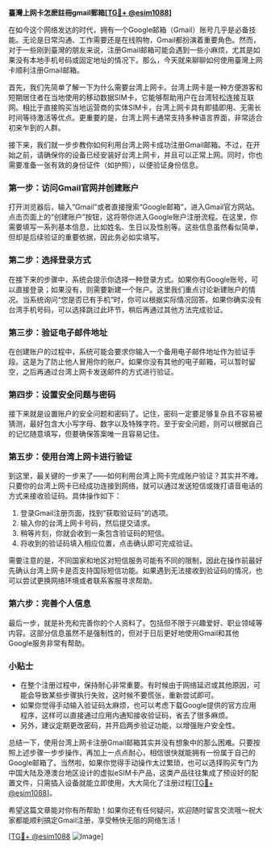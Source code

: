 **臺灣上网卡怎麽註冊gmail郵箱[[TG💪+ @esim1088](https://t.me/s/esim1088)]**

在如今这个网络发达的时代，拥有一个Google邮箱（Gmail）账号几乎是必备技能。无论是日常沟通、工作需要还是在线购物，Gmail都扮演着重要角色。然而，对于一些刚到臺灣的朋友来说，注册Gmail邮箱可能会遇到一些小麻烦，尤其是如果没有本地手机号码或固定地址的情况下。那么，今天就来聊聊如何使用臺灣上网卡顺利注册Gmail邮箱。

首先，我们先简单了解一下为什么需要台湾上网卡。台湾上网卡是一种方便游客和短期居住者在当地使用的移动数据SIM卡，它能够帮助用户在台湾轻松连接互联网。相比于直接购买当地运营商的实体SIM卡，台湾上网卡具有即插即用、无需长时间等待激活等优点。更重要的是，台湾上网卡通常支持多种语言界面，非常适合初来乍到的人群。

接下来，我们就一步步教你如何利用台湾上网卡成功注册Gmail邮箱。不过，在开始之前，请确保你的设备已经安装好台湾上网卡，并且可以正常上网。同时，你也需要准备一张有效的身份证件（如护照），以便验证身份信息。

### 第一步：访问Gmail官网并创建账户

打开浏览器后，输入“Gmail”或者直接搜索“Google邮箱”，进入Gmail官方网站。点击页面上的“创建账户”按钮，这将带你进入Google账户注册流程。在这里，你需要填写一系列基本信息，比如姓名、生日以及性别等。这些信息虽然看似简单，但却是后续验证的重要依据，因此务必如实填写。

### 第二步：选择登录方式

在接下来的步骤中，系统会提示你选择一种登录方式。如果你有Google账号，可以直接登录；如果没有，则需要新建一个账户。这里我们重点讨论新建账户的情况。当系统询问“您是否已有手机”时，你可以根据实际情况回答。如果你确实没有台湾手机号码，可以选择跳过此环节，稍后再通过其他方法完成验证。

### 第三步：验证电子邮件地址

在创建账户的过程中，系统可能会要求你输入一个备用电子邮件地址作为验证手段。这是为了防止他人冒用你的账户。如果你没有其他的电子邮箱，可以暂时留空，之后再通过台湾上网卡发送邮件的方式进行验证。

### 第四步：设置安全问题与密码

接下来就是设置账户的安全问题和密码了。记住，密码一定要足够复杂且不容易被猜测，最好包含大小写字母、数字以及特殊字符。至于安全问题，则可以根据自己的记忆随意填写，但要确保答案唯一且容易记住。

### 第五步：使用台湾上网卡进行验证

到这里，最关键的一步来了——如何利用台湾上网卡完成账户验证？其实并不难。只要你的台湾上网卡已经成功连接到网络，就可以通过发送短信或拨打语音电话的方式来接收验证码。具体操作如下：

1. 登录Gmail注册页面，找到“获取验证码”的选项。
2. 输入你的台湾上网卡号码，然后提交请求。
3. 稍等片刻，你就会收到一条包含验证码的短信。
4. 将收到的验证码填入相应位置，点击确认即可完成验证。

需要注意的是，不同国家和地区对短信服务可能有不同的限制，因此在操作前最好先确认台湾上网卡是否支持国际短信功能。如果遇到无法接收到验证码的情况，也可以尝试更换网络环境或者联系客服寻求帮助。

### 第六步：完善个人信息

最后一步，就是补充和完善你的个人资料了。包括但不限于兴趣爱好、职业领域等内容。这部分信息虽然不是强制性的，但对于日后更好地使用Gmail和其他Google服务非常有帮助。

### 小贴士

- 在整个注册过程中，保持耐心非常重要。有时候由于网络延迟或其他原因，可能会导致某些步骤执行失败，这时候不要慌张，重新尝试即可。
- 如果你觉得手动输入验证码太麻烦，也可以考虑下载Google提供的官方应用程序，这样可以直接通过应用内通知接收验证码，省去了很多麻烦。
- 另外，建议定期更改密码，并开启两步验证功能，以增强账户安全性。

总结一下，使用台湾上网卡注册Gmail邮箱其实并没有想象中的那么困难。只要按照上述步骤一步步操作，再加上一点点耐心，相信很快就能拥有一份属于自己的Google邮箱了。当然啦，如果你觉得手动操作太过繁琐，也可以选择购买专门为中国大陆及港澳台地区设计的虚拟eSIM卡产品，这类产品往往集成了预设好的配置文件，只需插入设备就能立即使用，大大简化了注册过程[[TG💪+ @esim1088](https://t.me/s/esim1088)]。

希望这篇文章能对你有所帮助！如果你还有任何疑问，欢迎随时留言交流哦～祝大家都能顺利搞定Gmail注册，享受畅快无阻的网络生活！

[[TG💪+ @esim1088](https://t.me/s/esim1088) ![Image](https://i.postimg.cc/4NQfJmqS/Snipaste-2025-05-13-00-14-12.png)]